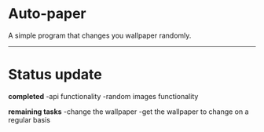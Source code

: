 # Auto-paper

A simple program that changes you wallpaper randomly.

---

# Status update

**completed**
-api functionality
-random images functionality

**remaining tasks**
-change the wallpaper 
-get the wallpaper to change on a regular basis
